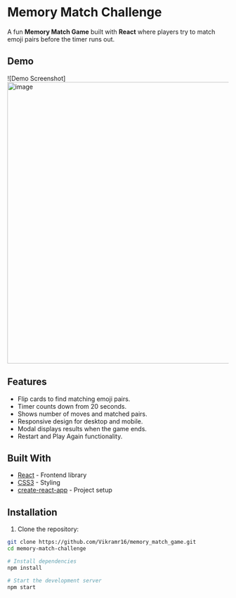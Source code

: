 # Memory Match Challenge

A fun **Memory Match Game** built with **React** where players try to match emoji pairs before the timer runs out. 

## Demo

![Demo Screenshot]
<img width="1353" height="640" alt="image" src="https://github.com/user-attachments/assets/63f308d9-49a2-4830-b5a3-08bc4f2a1b36" />

## Features

- Flip cards to find matching emoji pairs.
- Timer counts down from 20 seconds.
- Shows number of moves and matched pairs.
- Responsive design for desktop and mobile.
- Modal displays results when the game ends.
- Restart and Play Again functionality.

## Built With

- [React](https://reactjs.org/) - Frontend library
- [CSS3](https://developer.mozilla.org/en-US/docs/Web/CSS) - Styling
- [create-react-app](https://create-react-app.dev/) - Project setup

## Installation

1. Clone the repository:

```bash
git clone https://github.com/Vikramr16/memory_match_game.git
cd memory-match-challenge

# Install dependencies
npm install

# Start the development server
npm start
